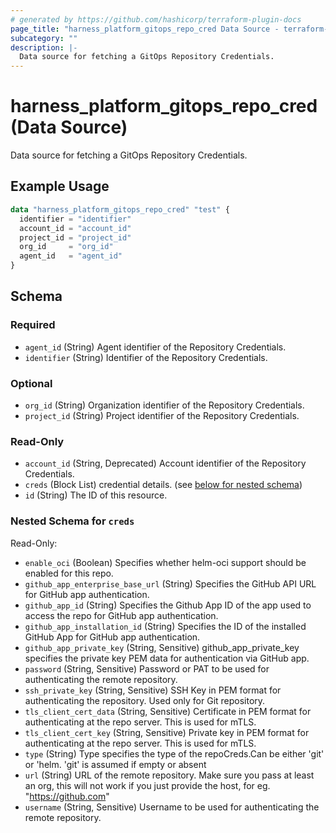 ```yaml
---
# generated by https://github.com/hashicorp/terraform-plugin-docs
page_title: "harness_platform_gitops_repo_cred Data Source - terraform-provider-harness"
subcategory: ""
description: |-
  Data source for fetching a GitOps Repository Credentials.
---
```


# harness_platform_gitops_repo_cred (Data Source)

Data source for fetching a GitOps Repository Credentials.

## Example Usage

```terraform
data "harness_platform_gitops_repo_cred" "test" {
  identifier = "identifier"
  account_id = "account_id"
  project_id = "project_id"
  org_id     = "org_id"
  agent_id   = "agent_id"
}
```

<!-- schema generated by tfplugindocs -->
## Schema

### Required

- `agent_id` (String) Agent identifier of the Repository Credentials.
- `identifier` (String) Identifier of the Repository Credentials.

### Optional

- `org_id` (String) Organization identifier of the Repository Credentials.
- `project_id` (String) Project identifier of the Repository Credentials.

### Read-Only

- `account_id` (String, Deprecated) Account identifier of the Repository Credentials.
- `creds` (Block List) credential details. (see [below for nested schema](#nestedblock--creds))
- `id` (String) The ID of this resource.

<a id="nestedblock--creds"></a>
### Nested Schema for `creds`

Read-Only:

- `enable_oci` (Boolean) Specifies whether helm-oci support should be enabled for this repo.
- `github_app_enterprise_base_url` (String) Specifies the GitHub API URL for GitHub app authentication.
- `github_app_id` (String) Specifies the Github App ID of the app used to access the repo for GitHub app authentication.
- `github_app_installation_id` (String) Specifies the ID of the installed GitHub App for GitHub app authentication.
- `github_app_private_key` (String, Sensitive) github_app_private_key specifies the private key PEM data for authentication via GitHub app.
- `password` (String, Sensitive) Password or PAT to be used for authenticating the remote repository.
- `ssh_private_key` (String, Sensitive) SSH Key in PEM format for authenticating the repository. Used only for Git repository.
- `tls_client_cert_data` (String, Sensitive) Certificate in PEM format for authenticating at the repo server. This is used for mTLS.
- `tls_client_cert_key` (String, Sensitive) Private key in PEM format for authenticating at the repo server. This is used for mTLS.
- `type` (String) Type specifies the type of the repoCreds.Can be either 'git' or 'helm. 'git' is assumed if empty or absent
- `url` (String) URL of the remote repository. Make sure you pass at least an org, this will not work if you just provide the host, for eg. "https://github.com"
- `username` (String, Sensitive) Username to be used for authenticating the remote repository.
